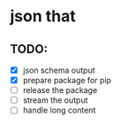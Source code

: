 # json that

## TODO:

- [x] json schema output
- [x] prepare package for pip
- [ ] release the package
- [ ] stream the output
- [ ] handle long content
